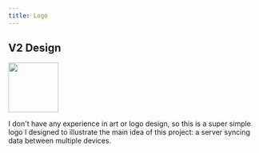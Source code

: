 ```yaml
---
title: Logo
---
```


## V2 Design

<div style={{paddingBottom: "1em", display: 'flex', justifyContent: 'center'}}>

<img width="100" src="https://raw.githubusercontent.com/CrossCopy/crosscopy-logo/main/designs/v2-squares/CrossCopy-Logo.png?token=GHSAT0AAAAAABVPHAF3KWLWZP4H2IPAZYEIYWJCOLA" />
</div>

I don't have any experience in art or logo design, so this is a super simple logo I designed to illustrate the main idea of this project: a server syncing data between multiple devices.
